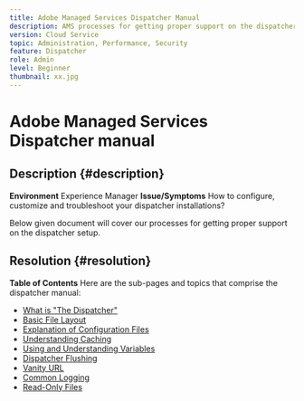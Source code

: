 ```yaml
---
title: Adobe Managed Services Dispatcher Manual
description: AMS processes for getting proper support on the dispatcher setup.
version: Cloud Service
topic: Administration, Performance, Security
feature: Dispatcher
role: Admin
level: Beginner
thumbnail: xx.jpg
---
```


# Adobe Managed Services Dispatcher manual

## Description {#description}

<b>Environment</b>
Experience Manager
<b>Issue/Symptoms</b>
How to configure, customize and troubleshoot your dispatcher installations?

Below given document will cover our processes for getting proper support on the dispatcher setup.

## Resolution {#resolution}

<b>Table of Contents</b>
Here are the sub-pages and topics that comprise the dispatcher manual:

- [What is "The Dispatcher"](https://experienceleague.adobe.com/docs/experience-cloud-kcs/kbarticles/KA-17911.html%3Flang%3Den)
- [Basic File Layout](https://experienceleague.adobe.com/docs/experience-cloud-kcs/kbarticles/KA-17502.html%3Flang%3Den)
- [Explanation of Configuration Files](https://experienceleague.adobe.com/docs/experience-cloud-kcs/kbarticles/KA-17477.html%3Flang%3Den)
- [Understanding Caching](https://experienceleague.adobe.com/docs/experience-cloud-kcs/kbarticles/KA-17912.html%3Flang%3Den)
- [Using and Understanding Variables](https://experienceleague.adobe.com/docs/experience-cloud-kcs/kbarticles/KA-17487.html%3Flang%3Den)
- [Dispatcher Flushing](https://experienceleague.adobe.com/docs/experience-cloud-kcs/kbarticles/KA-17493.html%3Flang%3Den)
- [Vanity URL](https://experienceleague.adobe.com/docs/experience-cloud-kcs/kbarticles/KA-17463.html%3Flang%3Den)
- [Common Logging](https://experienceleague.adobe.com/docs/experience-cloud-kcs/kbarticles/KA-17914.html%3Flang%3Den)
- [Read-Only Files](https://experienceleague.adobe.com/docs/experience-cloud-kcs/kbarticles/KA-17483.html%3Flang%3Den)
